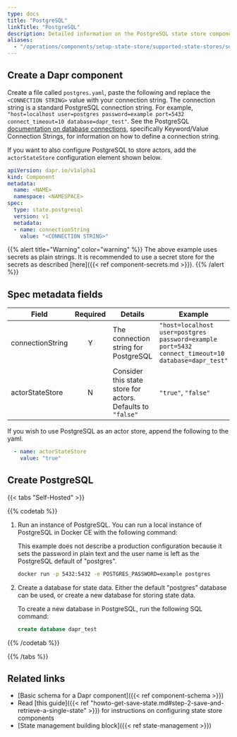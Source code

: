 ```yaml
---
type: docs
title: "PostgreSQL"
linkTitle: "PostgreSQL"
description: Detailed information on the PostgreSQL state store component
aliases:
  - "/operations/components/setup-state-store/supported-state-stores/setup-postgresql/"
---
```


## Create a Dapr component

Create a file called `postgres.yaml`, paste the following and replace the `<CONNECTION STRING>` value with your connection string. The connection string is a standard PostgreSQL connection string. For example, `"host=localhost user=postgres password=example port=5432 connect_timeout=10 database=dapr_test"`. See the PostgreSQL [documentation on database connections](https://www.postgresql.org/docs/current/libpq-connect.html), specifically Keyword/Value Connection Strings, for information on how to define a connection string.

If you want to also configure PostgreSQL to store actors, add the `actorStateStore` configuration element shown below.

```yaml
apiVersion: dapr.io/v1alpha1
kind: Component
metadata:
  name: <NAME>
  namespace: <NAMESPACE>
spec:
  type: state.postgresql
  version: v1
  metadata:
  - name: connectionString
    value: "<CONNECTION STRING>"
```
{{% alert title="Warning" color="warning" %}}
The above example uses secrets as plain strings. It is recommended to use a secret store for the secrets as described [here]({{< ref component-secrets.md >}}).
{{% /alert %}}

## Spec metadata fields

| Field              | Required | Details | Example |
|--------------------|:--------:|---------|---------|
| connectionString   | Y        | The connection string for PostgreSQL | `"host=localhost user=postgres password=example port=5432 connect_timeout=10 database=dapr_test"`
| actorStateStore    | N         | Consider this state store for actors. Defaults to `"false"` | `"true"`, `"false"`


If you wish to use PostgreSQL as an actor store, append the following to the yaml.

```yaml
  - name: actorStateStore
    value: "true"
```


## Create PostgreSQL

{{< tabs "Self-Hosted" >}}

{{% codetab %}}

1. Run an instance of PostgreSQL. You can run a local instance of PostgreSQL in Docker CE with the following command:

     This example does not describe a production configuration because it sets the password in plain text and the user name is left as the PostgreSQL default of "postgres".

     ```bash
     docker run -p 5432:5432 -e POSTGRES_PASSWORD=example postgres
     ```

2. Create a database for state data.
Either the default "postgres" database can be used, or create a new database for storing state data.

    To create a new database in PostgreSQL, run the following SQL command:

    ```SQL
    create database dapr_test
    ```
{{% /codetab %}}

{{% /tabs %}}

## Related links
- [Basic schema for a Dapr component]({{< ref component-schema >}})
- Read [this guide]({{< ref "howto-get-save-state.md#step-2-save-and-retrieve-a-single-state" >}}) for instructions on configuring state store components
- [State management building block]({{< ref state-management >}})
